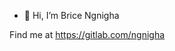 - 👋 Hi, I’m Brice Ngnigha

Find me at https://gitlab.com/ngnigha

<!---
bngnigha/bngnigha is a ✨ special ✨ repository because its `README.md` (this file) appears on your GitHub profile.
You can click the Preview link to take a look at your changes.
--->
